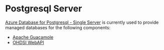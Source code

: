# Postgresql Server
[Azure Database for Postgresql - Single Server](https://learn.microsoft.com/en-us/azure/postgresql/single-server/overview-single-server) is currently used to provide managed databases for the following components:
* [Apache Guacamole](../../../Components/Apache-Guacamole.md)
* [OHDSI WebAPI](../../../Components/OHDSI/WebAPI.md)
